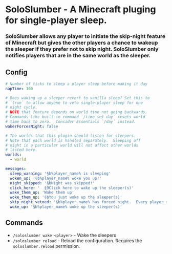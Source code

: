 # SoloSlumber - A Minecraft pluging for single-player sleep.

### SoloSlumber allows any player to initiate the skip-night feature of Minecraft but gives the other players a chance to wakeup the sleeper if they prefer not to skip night.  SoloSlumber only notifies players that are in the same world as the sleeper.

## Config
```yml
# Number of ticks to sleep a player sleep before making it day
napTime: 100

# Does waking up a sleeper revert to vanilla sleep? Set this to
# `true` to allow anyone to veto single-player sleep for one
# night cycle.
# NOTE that feature depends on world time not going backwards.
# Commands like built-in command `/time set day` resets world
# time back to zero.  Consider Essentials `/day` instead.
wakerForcesNight: false

# The worlds that this plugin should listen for sleepers.
# Note that each world is handled separately.  Sleeping off
# night in a particular world will not affect other worlds
# listed here.
worlds:
  - world

messages:
  sleep_warning: '§b%player_name% is sleeping'
  woken_up: '§b%player_name% woke you up!'
  night_skipped: '§bNight was skipped!'
  click_here: '  §9Click here to wake up the sleeper(s)'
  wake_them_up: 'Wake them up'
  woke_them_up: '§bYou just woke up the sleeper(s)'
  skip_night_vetoed: '§b%player_name% has forced night.  Every player must sleep to skip night.'
  woke_up: '§b%player_name% woke up the sleeper(s)'
  ```
## Commands
* `/soloslumber wake <player>` - Wake the sleepers
* `/soloslumber reload` - Reload the configuration.  Requires the `soloslumber.reload` permission.
